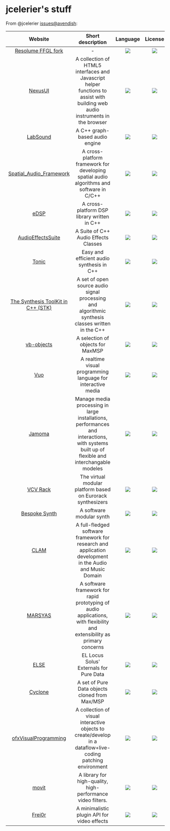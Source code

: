 # jcelerier's stuff

From @jcelerier [issues@avendish](https://github.com/celtera/avendish/issues?q=is%3Aissue+is%3Aopen+sort%3Aupdated-desc):

|Website|Short description|Language|License|Last commit|
|:-:|:-:|:-:|:-:|:-:|
|[Resolume FFGL fork](https://github.com/resolume/ffgl)|-|![](https://img.shields.io/github/languages/top/resolume/ffgl?color=pink&style=flat-square)|![](https://flat.badgen.net/github/license/resolume/ffgl?label=)|![](https://flat.badgen.net/github/last-commit/resolume/ffgl?label=)|
|[NexusUI](http://nexus-js.github.io/ui/)|A collection of HTML5 interfaces and Javascript helper functions to assist with building web audio instruments in the browser|![](https://img.shields.io/github/languages/top/nexus-js/ui?color=pink&style=flat-square)|![](https://flat.badgen.net/github/license/nexus-js/ui?label=)|![](https://flat.badgen.net/github/last-commit/nexus-js/ui?label=)|
|[LabSound](http://labsound.io/)|A C++ graph-based audio engine|![](https://img.shields.io/github/languages/top/LabSound/LabSound?color=pink&style=flat-square)|![](https://flat.badgen.net/github/license/LabSound/LabSound?label=)|![](https://flat.badgen.net/github/last-commit/LabSound/LabSound?label=)|
|[Spatial_Audio_Framework](https://leomccormack.github.io/Spatial_Audio_Framework/)|A cross-platform framework for developing spatial audio algorithms and software in C/C++|![](https://img.shields.io/github/languages/top/leomccormack/Spatial_Audio_Framework?color=pink&style=flat-square)|![](https://flat.badgen.net/github/license/leomccormack/Spatial_Audio_Framework?label=)|![](https://flat.badgen.net/github/last-commit/leomccormack/Spatial_Audio_Framework?label=)|
|[eDSP](https://github.com/mohabouje/eDSP)|A cross-platform DSP library written in C++|![](https://img.shields.io/github/languages/top/mohabouje/eDSP?color=pink&style=flat-square)|![](https://flat.badgen.net/github/license/mohabouje/eDSP?label=)|![](https://flat.badgen.net/github/last-commit/mohabouje/eDSP?label=)|
|[AudioEffectsSuite](https://github.com/mhamilt/AudioEffectsSuite)|A Suite of C++ Audio Effects Classes|![](https://img.shields.io/github/languages/top/mhamilt/AudioEffectsSuite?color=pink&style=flat-square)|![](https://flat.badgen.net/github/license/mhamilt/AudioEffectsSuite?label=)|![](https://flat.badgen.net/github/last-commit/mhamilt/AudioEffectsSuite?label=)|
|[Tonic](https://github.com/TonicAudio/Tonic)|Easy and efficient audio synthesis in C++|![](https://img.shields.io/github/languages/top/TonicAudio/Tonic?color=pink&style=flat-square)|![](https://flat.badgen.net/github/license/TonicAudio/Tonic?label=)|![](https://flat.badgen.net/github/last-commit/TonicAudio/Tonic?label=)|
|[The Synthesis ToolKit in C++ (STK)](https://ccrma.stanford.edu/software/stk/)|A set of open source audio signal processing and algorithmic synthesis classes written in the C++|![](https://img.shields.io/github/languages/top/thestk/stk?color=pink&style=flat-square)|![](https://flat.badgen.net/github/license/thestk/stk?label=)|![](https://flat.badgen.net/github/last-commit/thestk/stk?label=)|
|[vb-objects](https://github.com/v7b1/vb-objects)|A selection of objects for MaxMSP|![](https://img.shields.io/github/languages/top/v7b1/vb-objects?color=pink&style=flat-square)|![](https://flat.badgen.net/github/license/v7b1/vb-objects?label=)|![](https://flat.badgen.net/github/last-commit/v7b1/vb-objects?label=)|
|[Vuo](https://vuo.org/)|A realtime visual programming language for interactive media|![](https://img.shields.io/github/languages/top/vuo/vuo?color=pink&style=flat-square)|![](https://flat.badgen.net/github/license/vuo/vuo?label=)|![](https://flat.badgen.net/github/last-commit/vuo/vuo?label=)|
|[Jamoma](http://jamoma.org/)|Manage media processing in large installations, performances and interactions, with systems built up of flexible and interchangable modeles|![](https://img.shields.io/github/languages/top/jamoma/Jamoma?color=pink&style=flat-square)|![](https://flat.badgen.net/github/license/jamoma/Jamoma?label=)|![](https://flat.badgen.net/github/last-commit/jamoma/Jamoma?label=)|
|[VCV Rack](https://vcvrack.com/Rack)|The virtual modular platform based on Eurorack synthesizers|![](https://img.shields.io/github/languages/top/VCVRack/Rack?color=pink&style=flat-square)|![](https://flat.badgen.net/github/license/VCVRack/Rack?label=)|![](https://flat.badgen.net/github/last-commit/VCVRack/Rack?label=)|
|[Bespoke Synth](https://github.com/BespokeSynth/BespokeSynth)|A software modular synth|![](https://img.shields.io/github/languages/top/BespokeSynth/BespokeSynth?color=pink&style=flat-square)|![](https://flat.badgen.net/github/license/BespokeSynth/BespokeSynth?label=)|![](https://flat.badgen.net/github/last-commit/BespokeSynth/BespokeSynth?label=)|
|[CLAM](https://clam-project.org/)|A full-fledged software framework for research and application development in the Audio and Music Domain|![](https://img.shields.io/github/languages/top/miquelramirez/clam?color=pink&style=flat-square)|![](https://flat.badgen.net/github/license/miquelramirez/clam?label=)|![](https://flat.badgen.net/github/last-commit/miquelramirez/clam?label=)|
|[MARSYAS](https://github.com/marsyas/marsyas)|A software framework for rapid prototyping of audio applications, with flexibility and extensibility as primary concerns|![](https://img.shields.io/github/languages/top/marsyas/marsyas?color=pink&style=flat-square)|![](https://flat.badgen.net/github/license/marsyas/marsyas?label=)|![](https://flat.badgen.net/github/last-commit/marsyas/marsyas?label=)|
|[ELSE](https://github.com/porres/pd-else)|EL Locus Solus' Externals for Pure Data|![](https://img.shields.io/github/languages/top/porres/pd-else?color=pink&style=flat-square)|![](https://flat.badgen.net/github/license/porres/pd-else?label=)|![](https://flat.badgen.net/github/last-commit/porres/pd-else?label=)|
|[Cyclone](https://github.com/porres/pd-cyclone)|A set of Pure Data objects cloned from Max/MSP|![](https://img.shields.io/github/languages/top/porres/pd-cyclone?color=pink&style=flat-square)|![](https://flat.badgen.net/github/license/porres/pd-cyclone?label=)|![](https://flat.badgen.net/github/last-commit/porres/pd-cyclone?label=)|
|[ofxVisualProgramming](https://github.com/d3cod3/ofxVisualProgramming)|A collection of visual interactive objects to create/develop in a dataflow+live-coding patching environment|![](https://img.shields.io/github/languages/top/d3cod3/ofxVisualProgramming?color=pink&style=flat-square)|![](https://flat.badgen.net/github/license/d3cod3/ofxVisualProgramming?label=)|![](https://flat.badgen.net/github/last-commit/d3cod3/ofxVisualProgramming?label=)|
|[movit](https://git.sesse.net/?p=movit)|A library for high-quality, high-performance video filters.|![](https://img.shields.io/github/languages/top/ddennedy/movit?color=pink&style=flat-square)|![](https://flat.badgen.net/github/license/ddennedy/movit?label=)|![](https://flat.badgen.net/github/last-commit/ddennedy/movit?label=)|
|[Frei0r](https://frei0r.dyne.org/)|A minimalistic plugin API for video effects|![](https://img.shields.io/github/languages/top/dyne/frei0r?color=pink&style=flat-square)|![](https://flat.badgen.net/github/license/dyne/frei0r?label=)|![](https://flat.badgen.net/github/last-commit/dyne/frei0r?label=)|
